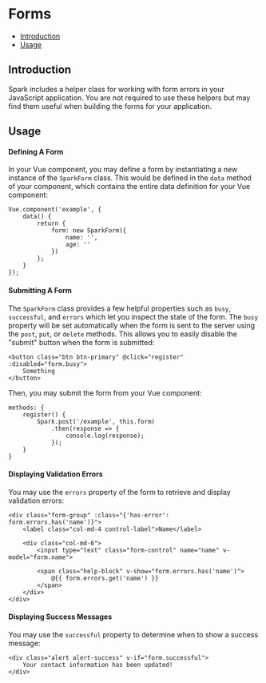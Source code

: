 # Forms

- [Introduction](#introduction)
- [Usage](#usage)

<a name="introduction"></a>
## Introduction

Spark includes a helper class for working with form errors in your JavaScript application. You are not required to use these helpers but may find them useful when building the forms for your application.

<a name="usage"></a>
## Usage

#### Defining A Form

In your Vue component, you may define a form by instantiating a new instance of the `SparkForm` class. This would be defined in the `data` method of your component, which contains the entire data definition for your Vue component:

    Vue.component('example', {
        data() {
            return {
                form: new SparkForm({
                    name: '',
                    age: ''
                })
            };
        }
    });

#### Submitting A Form

The `SparkForm` class provides a few helpful properties such as `busy`, `successful`, and `errors` which let you inspect the state of the form. The `busy` property will be set automatically when the form is sent to the server using the `post`, `put`, or `delete` methods. This allows you to easily disable the "submit" button when the form is submitted:

    <button class="btn btn-primary" @click="register" :disabled="form.busy">
        Something
    </button>

Then, you may submit the form from your Vue component:

    methods: {
        register() {
            Spark.post('/example', this.form)
                .then(response => {
                    console.log(response);
                });
        }
    }

#### Displaying Validation Errors

You may use the `errors` property of the form to retrieve and display validation errors:

    <div class="form-group" :class="{'has-error': form.errors.has('name')}">
        <label class="col-md-4 control-label">Name</label>

        <div class="col-md-6">
            <input type="text" class="form-control" name="name" v-model="form.name">

            <span class="help-block" v-show="form.errors.has('name')">
                @{{ form.errors.get('name') }}
            </span>
        </div>
    </div>

#### Displaying Success Messages

You may use the `successful` property to determine when to show a success message:

    <div class="alert alert-success" v-if="form.successful">
        Your contact information has been updated!
    </div>
